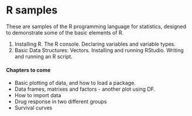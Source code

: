 # R samples

These are samples of the R programming language for statistics,
designed to demonstrate some of the basic elements of R.

1. Installing R. The R console. Declaring variables and variable types.
2. Basic Data Structures: Vectors. Installing and running RStudio. Writing and
running an R script.

#### Chapters to come

* Basic plotting of data, and how to load a package.
* Data frames, matrixes and factors - another plot using DF.
* How to import data
* Drug response in two different groups
* Survival curves
